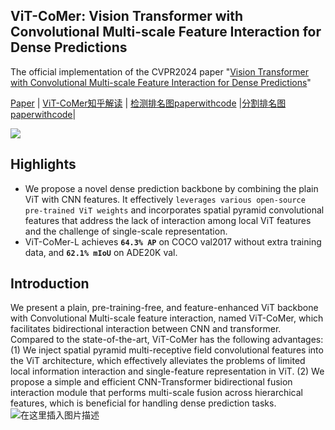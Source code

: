 ## ViT-CoMer: Vision Transformer with Convolutional Multi-scale Feature Interaction for Dense Predictions

The official implementation of the CVPR2024 paper "[Vision Transformer with Convolutional Multi-scale Feature Interaction for Dense Predictions](todo)"

[Paper](https://arxiv.org/abs/2205.08534) | [ViT-CoMer知乎解读](https://zhuanlan.zhihu.com) | [检测排名图paperwithcode]() |[分割排名图paperwithcode]()|

![](https://img-blog.csdnimg.cn/direct/c4e291f7eb14433087c77009b35c36ca.png#pic_center)


## Highlights


 - We propose a novel dense prediction backbone by combining the plain ViT with CNN features. It effectively `leverages various open-source pre-trained ViT weights`  and incorporates spatial pyramid convolutional features that address the lack of interaction among local ViT features and the challenge of single-scale representation.
 - ViT-CoMer-L achieves **`64.3% AP`** on COCO val2017 without extra training data, and **`62.1% mIoU`** on ADE20K val.



## Introduction
We present a plain, pre-training-free, and feature-enhanced ViT backbone with Convolutional Multi-scale feature interaction, named ViT-CoMer, which facilitates bidirectional interaction between CNN and transformer. Compared to the state-of-the-art, ViT-CoMer has the following advantages: (1) We inject spatial pyramid multi-receptive field convolutional features into the ViT architecture, which effectively alleviates the problems of limited local information interaction and single-feature representation in ViT. (2) We propose a simple and efficient CNN-Transformer bidirectional fusion interaction module that performs multi-scale fusion across hierarchical features, which is beneficial for handling dense prediction tasks. 
![在这里插入图片描述](https://img-blog.csdnimg.cn/direct/c74d1d25c9ba413bb85604f1dec475cb.jpeg#pic_center)
